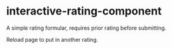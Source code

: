 # interactive-rating-component
A simple rating formular, requires prior rating before submitting.

Reload page to put in another rating.
